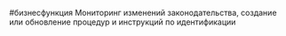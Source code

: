 #бизнесфункция 
Мониторинг изменений законодательства, создание или обновление процедур и инструкций по идентификации